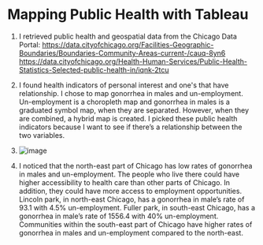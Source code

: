 # Mapping Public Health with Tableau

1. I retrieved public health and geospatial data from the Chicago Data Portal:
https://data.cityofchicago.org/Facilities-Geographic-Boundaries/Boundaries-Community-Areas-current-/cauq-8yn6
https://data.cityofchicago.org/Health-Human-Services/Public-Health-Statistics-Selected-public-health-in/iqnk-2tcu

2. I found health indicators of personal interest and one's that have relationship. I chose to map gonorrhea in males and un-employment. Un-employment is a choropleth map and gonorrhea in males is a graduated symbol map, when they are separated. However, when they are combined, a hybrid map is created. I picked these public health indicators because I want to see if there’s a relationship between the two variables. 

3. ![image](https://user-images.githubusercontent.com/77419851/209523780-4bf72b5d-a779-4176-ada2-a8489a591476.png)

4. I noticed that the north-east part of Chicago has low rates of gonorrhea in males and un-employment. The people who live there could have higher accessibility to health care than other parts of Chicago. In addition, they could have more access to employment opportunities. Lincoln park, in north-east Chicago, has a gonorrhea in male’s rate of 93.1 with 4.5% un-employment. Fuller park, in south-east Chicago, has a gonorrhea in male’s rate of 1556.4 with 40% un-employment. Communities within the south-east part of Chicago have higher rates of gonorrhea in males and un-employment compared to the north-east.  




